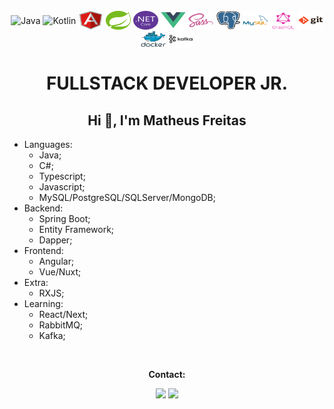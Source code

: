 <div align="center" style="display: inline_block"><br>
  <img align="center" alt="Java" height="30" width="40" src="https://cdn.jsdelivr.net/gh/devicons/devicon/icons/java/java-original.svg" />
  <img align="center" alt="Kotlin" height="30" width="40" src="https://cdn.jsdelivr.net/gh/devicons/devicon/icons/kotlin/kotlin-original.svg" />
  <img align="center" alt="Angular" height="30" width="40" src="https://github.com/devicons/devicon/blob/v2.15.1/icons/angularjs/angularjs-original.svg" />
  <img align="center" alt="Spring" height="30" width="40" src="https://github.com/devicons/devicon/blob/v2.15.1/icons/spring/spring-original.svg" /> 
  <img align="center" alt="DotNet" height="30" width="40" src="https://github.com/devicons/devicon/blob/v2.15.1/icons/dotnetcore/dotnetcore-original.svg" /> 
  <img align="center" alt="Spring" height="30" width="40" src="https://github.com/devicons/devicon/blob/v2.15.1/icons/vuejs/vuejs-original.svg" /> 
  <img align="center" alt="Spring" height="30" width="40" src="https://github.com/devicons/devicon/blob/v2.15.1/icons/sass/sass-original.svg" />
  <img align="center" alt="Spring" height="30" width="40" src="https://github.com/devicons/devicon/blob/v2.15.1/icons/postgresql/postgresql-original.svg" />
  <img align="center" alt="Spring" height="30" width="40" src="https://github.com/devicons/devicon/blob/v2.15.1/icons/mysql/mysql-original-wordmark.svg" />
  <img align="center" alt="Spring" height="30" width="40" src="https://github.com/devicons/devicon/blob/v2.15.1/icons/graphql/graphql-plain-wordmark.svg" />
  <img align="center" alt="Spring" height="30" width="40" src="https://github.com/devicons/devicon/blob/v2.15.1/icons/git/git-original-wordmark.svg" />
  <img align="center" alt="Spring" height="30" width="40" src="https://github.com/devicons/devicon/blob/v2.15.1/icons/docker/docker-original-wordmark.svg" /> 
  <img align="center" alt="Spring" height="30" width="40" src="https://github.com/devicons/devicon/blob/v2.15.1/icons/apachekafka/apachekafka-original-wordmark.svg" /> 
</div>

<h1 align="center">FULLSTACK DEVELOPER JR.</h1>

<h2 align="center">Hi 👋, I'm Matheus Freitas</h2>

- Languages:
  - Java;
  - C#;
  - Typescript;
  - Javascript;
  - MySQL/PostgreSQL/SQLServer/MongoDB;
- Backend:
   - Spring Boot;
   - Entity Framework;
   - Dapper;
- Frontend:
   - Angular;
   - Vue/Nuxt;
- Extra:
   - RXJS;
- Learning:
   - React/Next;
   - RabbitMQ;
   - Kafka;

<br>

<p align="center"><strong> Contact: </strong></p>
<div align="center"> 
  <a href = "mailto:mathffreitas@hotmail.com"><img src="https://img.shields.io/badge/-Gmail-%23333?style=for-the-badge&logo=gmail&logoColor=white" target="_blank"></a>
  <a href="https://www.linkedin.com/in/matheusfilipefreitas/" target="_blank"><img src="https://img.shields.io/badge/-LinkedIn-%230077B5?style=for-the-badge&logo=linkedin&logoColor=white" target="_blank"></a>  
</div>

<br>
